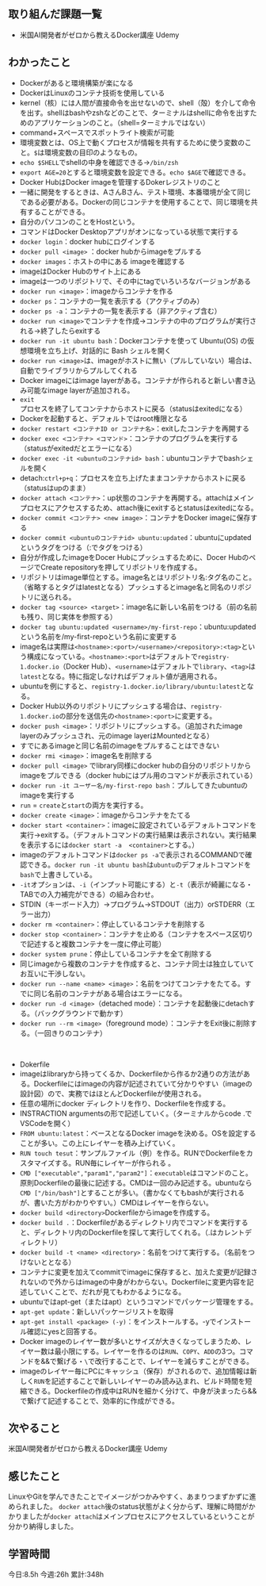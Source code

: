 ## 取り組んだ課題一覧
- 米国AI開発者がゼロから教えるDocker講座  Udemy
	
## わかったこと
- Dockerがあると環境構築が楽になる
- DockerはLinuxのコンテナ技術を使用している
- kernel（核）には人間が直接命令を出せないので、shell（殻）を介して命令を出す。shellはbashやzshなどのことで、ターミナルはshellに命令を出すためのアプリケーションのこと。（shell=ターミナルではない）
- command+スペースでスポットライト検索が可能
- 環境変数とは、OS上で動くプロセスが情報を共有するために使う変数のこと。`$`は環境変数の目印のようなもの。
- `echo $SHELL`でshellの中身を確認できる→`/bin/zsh`
- `export AGE=20`とすると環境変数を設定できる。`echo $AGE`で確認できる。
- Docker HubはDocker imageを管理するDokerレジストリのこと
- 一緒に開発をするときは、AさんBさん、テスト環境、本番環境が全て同じである必要がある。Dockerの同じコンテナを使用することで、同じ環境を共有することができる。
- 自分のパソコンのことをHostという。
- コマンドはDocker Desktopアプリがオンになっている状態で実行する
- `docker login`：docker hubにログインする
- `docker pull <image>` ：docker hubからimageをプルする
- `docker images`：ホストの中にある imageを確認する
- imageはDocker Hubのサイト上にある
- imageは一つのリポジトリで、その中にtagでいろいろなバージョンがある
- `docker run <image>`：imageからコンテナを作る
- `docker ps`：コンテナの一覧を表示する（アクティブのみ）
- `docker ps -a`：コンテナの一覧を表示する（非アクティブ含む）
- `docker run <image>`でコンテナを作成→コンテナの中のプログラムが実行される→終了したらexitする
- `docker run -it ubuntu bash`：Dockerコンテナを使って Ubuntu(OS) の仮想環境を立ち上げ、対話的に Bash シェルを開く
- `docker run <image>`は、imageがホストに無い（プルしていない）場合は、自動でライブラリからプルしてくれる
- Docker imageにはimage layerがある。コンテナが作られると新しい書き込み可能なimage layerが追加される。
- `exit`プロセスを終了してコンテナからホストに戻る（statusはexitedになる）
- Dockerを起動すると、デフォルトではroot権限となる
- `docker restart <コンテナID or コンテナ名>`：exitしたコンテナを再開する
- `docker exec <コンテナ> <コマンド>`：コンテナのプログラムを実行する（statusがexitedだとエラーになる）
- `docker exec -it <ubuntuのコンテナid> bash`：ubuntuコンテナでbashシェルを開く
- detach:`ctrl+p+q`：プロセスを立ち上げたままコンテナからホストに戻る（statusはupのまま）
- `docker attach <コンテナ>`：up状態のコンテナを再開する。attachはメインプロセスにアクセスするため、attach後にexitするとstatusはexitedになる。
- `docker commit <コンテナ> <new image>`：コンテナをDocker imageに保存する
- `docker commit <ubuntuのコンテナid> ubuntu:updated`：ubuntuにupdatedというタグをつける（:でタグをつける）
- 自分が作成したimageをDocer Hubにプッシュするために、Docer HubのページでCreate repositoryを押してリポジトリを作成する。
- リポジトリはimage単位とする。image名とはリポジトリ名:タグ名のこと。（省略するとタグはlatestとなる）プッシュするとimage名と同名のリポジトリに送られる。
- `docker tag <source> <target>`：image名に新しい名前をつける（前の名前も残り、同じ実体を参照する）
- `docker tag ubuntu:updated <username>/my-first-repo`：ubuntu:updatedという名前を<username>/my-first-repoという名前に変更する
- image名は実際は`<hostname>:<port>/<username>/<repository>:<tag>`という構成になっている。`<hostname>:<port>`はデフォルトで`registry-1.docker.io`（Docker Hub）、`<username>`はデフォルトで`library`、`<tag>`は`latest`となる。特に指定しなければデフォルト値が適用される。
- ubuntuを例にすると、`registry-1.docker.io/library/ubuntu:latest`となる。
- Docker Hub以外のリポジトリにプッシュする場合は、`registry-1.docker.io`の部分を送信先の`<hostname>:<port>`に変更する。
- `docker push <image>`：リポジトリにプッシュする。（追加されたimage layerのみプッシュされ、元のimage layerはMountedとなる）
- すでにあるimageと同じ名前のimageをプルすることはできない
- `docker rmi <image>`：image名を削除する
- `docker pull <image>` でlibrary同様にdocker hubの自分のリポジトリからimageをプルできる（docker hubにはプル用のコマンドが表示されている）
- `docker run -it ユーザー名/my-first-repo bash`：プルしてきたubuntuのimageを実行する
- `run` = `create`と`start`の両方を実行する。
- `docker create <image>`：imageからコンテナをたてる
- `docker start <container>`：imageに設定されているデフォルトコマンドを実行→exitする。（デフォルトコマンドの実行結果は表示されない。実行結果を表示するには`docker start -a  <container>`とする。）
- imageのデフォルトコマンドは`docker ps -a`で表示されるCOMMANDで確認できる。`docker run -it ubuntu bash`は`ubuntu`のデフォルトコマンドを`bash`で上書きしている。
- `-it`オプションは、`-i`（インプット可能にする）と`-t`（表示が綺麗になる・TABでの入力補完ができる）の組み合わせ。
- STDIN（キーボード入力）→プログラム→STDOUT（出力）orSTDERR（エラー出力）
- `docker rm <container>`：停止しているコンテナを削除する
- `docker stop <container>`：コンテナを止める（コンテナをスペース区切りで記述すると複数コンテナを一度に停止可能）
- `docker system prune`：停止しているコンテナを全て削除する
- 同じimageから複数のコンテナを作成すると、コンテナ同士は独立していてお互いに干渉しない。
- `docker run --name <name> <image>`：名前をつけてコンテナをたてる。すでに同じ名前のコンテナがある場合はエラーになる。
- `docker run -d <image>`（detached mode）：コンテナを起動後にdetachする。（バックグラウンドで動かす）
- `docker run --rm <image>`（foreground mode）：コンテナをExit後に削除する。（一回きりのコンテナ）


<br>

- Dokerfile
- imageはlibraryから持ってくるか、Dockerfileから作るか2通りの方法がある。Dockerfileにはimageの内容が記述されていて分かりやすい（imageの設計図）ので、実務ではほとんどDockerfileが使用される。
- 任意の場所にdocker ディレクトリを作り、Dockerfileを作成する。
- INSTRACTION argumentsの形で記述していく。（ターミナルからcode .でVSCodeを開く）
- `FROM ubuntu:latest`：ベースとなるDocker imageを決める。OSを設定することが多い。この上にレイヤーを積み上げていく。
- `RUN touch tesut`：サンプルファイル（例）を作る。RUNでDockerfileをカスタマイズする。RUN毎にレイヤーが作られる 。
- `CMD ["executable","param1","param2"]`：`executable`はコマンドのこと。原則Dockerfileの最後に記述する。CMDは一回のみ記述する。ubuntuなら`CMD ["/bin/bash"]`とすることが多い。（書かなくてもbashが実行されるが、書いた方がわかりやすい。）CMDはレイヤーを作らない。
- `docker build <directory>`Dockerfileからimageを作成する。
- `docker build .`：Dockerfileがあるディレクトリ内でコマンドを実行すると、ディレクトリ内のDockerfileを探して実行してくれる。（.はカレントディレクトリ）
- `docker build -t <name> <directory>`：名前をつけて実行する。（名前をつけないと<none>となる）
- コンテナに変更を加えてcommitでimageに保存すると、加えた変更が記録されないので外からはimageの中身がわからない。Dockerfileに変更内容を記述していくことで、だれが見てもわかるようになる。
- ubuntuではapt-get（またはapt）というコマンドでパッケージ管理をする。
- `apt-get update`：新しいパッケージリストを取得
- `apt-get install <package> (-y)`：<package>をインストールする。-yでインストール確認にyesと回答する。
- Docker imageのレイヤー数が多いとサイズが大きくなってしまうため、レイヤー数は最小限にする。レイヤーを作るのは`RUN`、`COPY`、`ADD`の3つ。コマンドを&&で繋げる・`\`で改行することで、レイヤーを減らすことができる。
- imageのレイヤー毎にPCにキャッシュ（保存）がされるので、追加情報は新しく`RUN`を記述することで新しいレイヤーのみ読み込まれ、ビルド時間を短縮できる。Dockerfileの作成中はRUNを細かく分けて、中身が決まったら&&で繋げて記述することで、効率的に作成ができる。




## 次やること
米国AI開発者がゼロから教えるDocker講座  Udemy
	
## 感じたこと
LinuxやGitを学んできたことでイメージがつかみやすく、あまりつまずかずに進められました。
`docker attach`後のstatus状態がよく分からず、理解に時間がかかりましたが`docker attach`はメインプロセスにアクセスしているということが分かり納得しました。


## 学習時間
今日:8.5h
今週:26h 
累計:348h